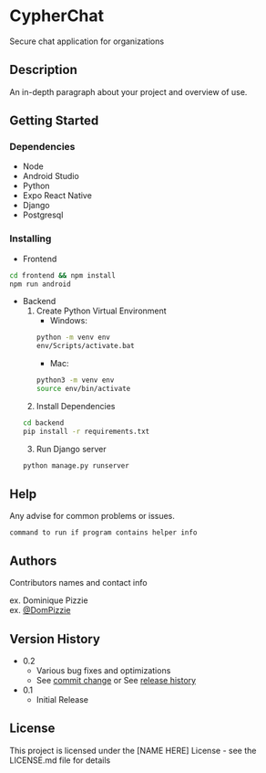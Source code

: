# CypherChat

Secure chat application for organizations

## Description

An in-depth paragraph about your project and overview of use.

## Getting Started

### Dependencies

* Node
* Android Studio
* Python 
* Expo React Native
* Django
* Postgresql

### Installing

* Frontend
```sh
cd frontend && npm install
npm run android
```

* Backend
    1. Create Python Virtual Environment
        * Windows:
        ```sh
        python -m venv env
        env/Scripts/activate.bat
        ``` 
        * Mac:
        ```sh
        python3 -m venv env
        source env/bin/activate
        ```
    2. Install Dependencies
    ```sh
    cd backend
    pip install -r requirements.txt
    ```
    3. Run Django server
    ```sh
    python manage.py runserver
    ```

## Help

Any advise for common problems or issues.
```
command to run if program contains helper info
```

## Authors

Contributors names and contact info

ex. Dominique Pizzie  
ex. [@DomPizzie](https://twitter.com/dompizzie)

## Version History

* 0.2
    * Various bug fixes and optimizations
    * See [commit change]() or See [release history]()
* 0.1
    * Initial Release

## License

This project is licensed under the [NAME HERE] License - see the LICENSE.md file for details

